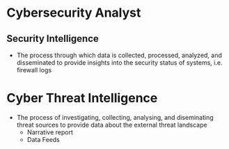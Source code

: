 # Cybersecurity Analyst

## Security Intelligence
+ The process through which data is collected, processed, analyzed, and disseminated to provide insights into the security status of systems, i.e. firewall logs
# Cyber Threat Intelligence
+ The process of investigating, collecting, analysing, and diseminating threat sources to provide data about the external threat landscape
  - Narrative report
  - Data Feeds
